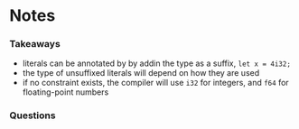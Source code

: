 # Notes

### Takeaways
- literals can be annotated by by addin the type as a suffix, `let x = 4i32;`
- the type of unsuffixed literals will depend on how they are used
- if no constraint exists, the compiler will use `i32` for integers, and `f64` for floating-point numbers

### Questions
